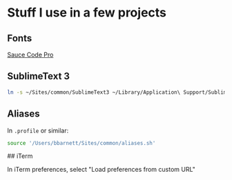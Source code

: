 # Stuff I use in a few projects

## Fonts

[Sauce Code Pro](https://github.com/Lokaltog/powerline-fonts/tree/master/SourceCodePro)

## SublimeText 3

```sh
ln -s ~/Sites/common/SublimeText3 ~/Library/Application\ Support/Sublime\ Text\ 3
```

## Aliases

In `.profile` or similar:

```sh
source '/Users/bbarnett/Sites/common/aliases.sh'
```

## iTerm

In iTerm preferences, select "Load preferences from custom URL"
